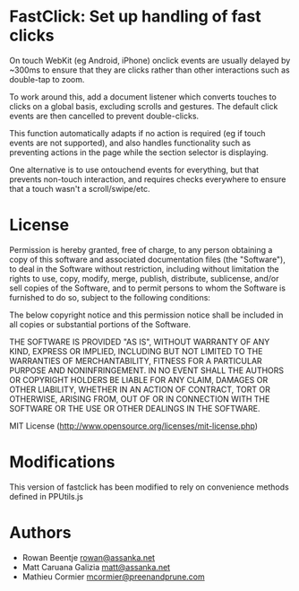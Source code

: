 #  FastClick: Set up handling of fast clicks #

On touch WebKit (eg Android, iPhone) onclick events are usually delayed by ~300ms to ensure that they are clicks rather than other interactions such as double-tap to zoom.
 
To work around this, add a document listener which converts touches to clicks on a global basis, excluding scrolls and gestures.  The default click events are then cancelled to prevent double-clicks.

This function automatically adapts if no action is required (eg if touch events are not supported), and also handles functionality such as preventing actions in the page while the section selector is displaying.

One alternative is to use ontouchend events for everything, but that prevents non-touch interaction, and requires checks everywhere to ensure that a touch wasn't a scroll/swipe/etc.

# License #

Permission is hereby granted, free of charge, to any person obtaining a copy of this software and associated documentation files (the "Software"), to deal in the Software without restriction, including without limitation the rights to use, copy, modify, merge, publish, distribute, sublicense, and/or sell copies of the Software, and to permit persons to whom the Software is furnished to do so, subject to the following conditions:

The below copyright notice and this permission notice shall be included in all copies or substantial portions of the Software.

THE SOFTWARE IS PROVIDED "AS IS", WITHOUT WARRANTY OF ANY KIND, EXPRESS OR IMPLIED, INCLUDING BUT NOT LIMITED TO THE WARRANTIES OF MERCHANTABILITY, FITNESS FOR A PARTICULAR PURPOSE AND NONINFRINGEMENT. IN NO EVENT SHALL THE AUTHORS OR COPYRIGHT HOLDERS BE LIABLE FOR ANY CLAIM, DAMAGES OR OTHER LIABILITY, WHETHER IN AN ACTION OF CONTRACT, TORT OR OTHERWISE, ARISING FROM, OUT OF OR IN CONNECTION WITH THE SOFTWARE OR THE USE OR OTHER DEALINGS IN THE SOFTWARE.

MIT License (http://www.opensource.org/licenses/mit-license.php)

# Modifications #

This version of fastclick has been modified to rely on convenience methods defined in PPUtils.js

# Authors #
- Rowan Beentje <rowan@assanka.net> 
- Matt Caruana Galizia <matt@assanka.net>
- Mathieu Cormier <mcormier@preenandprune.com>

